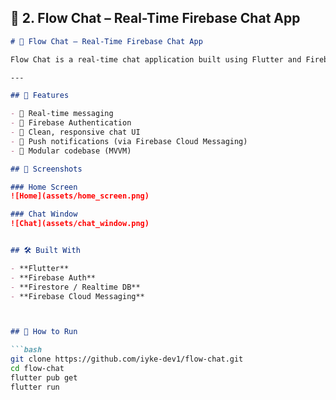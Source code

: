
## 📌 2. Flow Chat – Real-Time Firebase Chat App

```markdown
# 💬 Flow Chat – Real-Time Firebase Chat App

Flow Chat is a real-time chat application built using Flutter and Firebase. It supports seamless user messaging, clean UI design, and instant updates using Firebase Realtime Database or Firestore.

---

## 🚀 Features

- 🔄 Real-time messaging
- 🔐 Firebase Authentication
- 💬 Clean, responsive chat UI
- 🔔 Push notifications (via Firebase Cloud Messaging)
- 🧩 Modular codebase (MVVM)

## 📸 Screenshots

### Home Screen  
![Home](assets/home_screen.png)

### Chat Window  
![Chat](assets/chat_window.png)


## 🛠️ Built With

- **Flutter**
- **Firebase Auth**
- **Firestore / Realtime DB**
- **Firebase Cloud Messaging**



## 🧪 How to Run

```bash
git clone https://github.com/iyke-dev1/flow-chat.git
cd flow-chat
flutter pub get
flutter run
